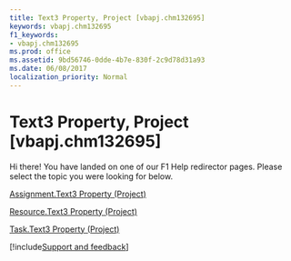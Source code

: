 ```yaml
---
title: Text3 Property, Project [vbapj.chm132695]
keywords: vbapj.chm132695
f1_keywords:
- vbapj.chm132695
ms.prod: office
ms.assetid: 9bd56746-0dde-4b7e-830f-2c9d78d31a93
ms.date: 06/08/2017
localization_priority: Normal
---
```



# Text3 Property, Project [vbapj.chm132695]

Hi there! You have landed on one of our F1 Help redirector pages. Please select the topic you were looking for below.

[Assignment.Text3 Property (Project)](https://msdn.microsoft.com/library/a2121c88-a787-4118-9451-89024ebe3048%28Office.15%29.aspx)

[Resource.Text3 Property (Project)](https://msdn.microsoft.com/library/23f16cc5-b2e0-6848-de27-81028ae32e9d%28Office.15%29.aspx)

[Task.Text3 Property (Project)](https://msdn.microsoft.com/library/95638aa5-2de4-6020-21ae-1b2cb4fec7f9%28Office.15%29.aspx)

[!include[Support and feedback](~/includes/feedback-boilerplate.md)]